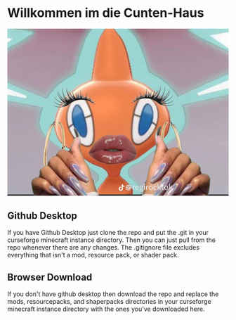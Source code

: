 # Willkommen im die Cunten-Haus
![](profileImage/63260f95e89bad01c5712ecf2b2e67a9.png)

## Github Desktop
If you have Github Desktop just clone the repo and put the .git in your curseforge minecraft instance directory.
Then you can just pull from the repo whenever there are any changes.
The .gitignore file excludes everything that isn't a mod, resource pack, or shader pack.

## Browser Download
If you don't have github desktop then download the repo and replace the mods, resourcepacks, and shaperpacks directories in your curseforge minecraft instance directory with the ones you've downloaded here.
